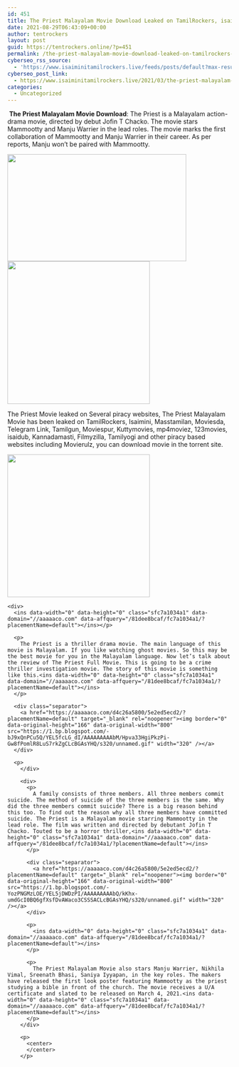 ```yaml
---
id: 451
title: The Priest Malayalam Movie Download Leaked on TamilRockers, isaimini– 2021
date: 2021-08-29T06:43:09+00:00
author: tentrockers
layout: post
guid: https://tentrockers.online/?p=451
permalink: /the-priest-malayalam-movie-download-leaked-on-tamilrockers-isaimini-2021/
cyberseo_rss_source:
  - 'https://www.isaiminitamilrockers.live/feeds/posts/default?max-results=150&start-index=151'
cyberseo_post_link:
  - https://www.isaiminitamilrockers.live/2021/03/the-priest-malayalam-movie-download.html
categories:
  - Uncategorized
---
```

<meta content="&nbsp; The Priest Malayalam Movie Download : The Priest is a Malayalam action-drama movie, directed by debut Jofin T Chacko. The movie stars Mamm..." name="twitter:description" />

  


<center>
</center>

&nbsp;**The Priest Malayalam Movie Download**<span face="Verdana, Geneva, sans-serif">: The Priest is a Malayalam action-drama movie, directed by debut Jofin T Chacko. The movie stars Mammootty and Manju Warrier in the lead roles. The movie marks the first collaboration of Mammootty and Manju Warrier in their career. As per reports, Manju won’t be paired with Mammootty.</span><ins data-width="0" data-height="0" class="sfc7a1034a1" data-domain="//aaaaaco.com" data-affquery="/81dee8bcaf/fc7a1034a1/?placementName=default"></ins>

<div class="separator">
  <a href="https://1.bp.blogspot.com/-Gvg_5XpaHA8/YEL5USQfLoI/AAAAAAAAAbA/7a8O6DyFDksaaRXV08GZyXs-1ysQPfLWwCLcBGAsYHQ/s480/hqdefault%2B%25281%2529.jpg"><img loading="lazy" border="0" data-original-height="360" data-original-width="480" height="240" src="https://1.bp.blogspot.com/-Gvg_5XpaHA8/YEL5USQfLoI/AAAAAAAAAbA/7a8O6DyFDksaaRXV08GZyXs-1ysQPfLWwCLcBGAsYHQ/w402-h240/hqdefault%2B%25281%2529.jpg" width="402" /></a>
</div>



<div class="separator">
  <a href="https://aaaaaco.com/d4c26a5800/5e2ed5ecd2/?placementName=default" target="_blank" rel="noopener"><img border="0" data-original-height="166" data-original-width="800" src="https://1.bp.blogspot.com/-q1RlQUzTN68/YEL5YPul0SI/AAAAAAAAAbE/vwjzS5678bYkpkUAstNWj60goprPWzZewCLcBGAsYHQ/s320/unnamed.gif" width="320" /></a>
</div>

<span face="Verdana, Geneva, sans-serif">The Priest Movie leaked on Several piracy websites, The Priest Malayalam Movie has been leaked on TamilRockers, Isaimini, Masstamilan, Moviesda, Telegram Link, Tamilgun, Moviespur, Kuttymovies, mp4moviez, 123movies, isaidub, Kannadamasti, Filmyzilla, Tamilyogi and other piracy based websites including Movierulz, you can download movie in the torrent site.</span>

<div>
  <div class="separator">
    <a href="https://aaaaaco.com/d4c26a5800/5e2ed5ecd2/?placementName=default" target="_blank" rel="noopener"><img border="0" data-original-height="166" data-original-width="800" src="https://1.bp.blogspot.com/-h6nTdvVa0G0/YEL5bn7qloI/AAAAAAAAAbI/bmZCac0DNHoA-WIYHOc4VnZzgUXkiIiQQCLcBGAsYHQ/s320/unnamed.gif" width="320" /></a>
  </div>
  
  <p>
    </div> 
    
    <div>
      <ins data-width="0" data-height="0" class="sfc7a1034a1" data-domain="//aaaaaco.com" data-affquery="/81dee8bcaf/fc7a1034a1/?placementName=default"></ins></p> 
      
      <p>
        The Priest is a thriller drama movie. The main language of this movie is Malayalam. If you like watching ghost movies. So this may be the best movie for you in the Malayalam language. Now let’s talk about the review of The Priest Full Movie. This is going to be a crime thriller investigation movie. The story of this movie is something like this.<ins data-width="0" data-height="0" class="sfc7a1034a1" data-domain="//aaaaaco.com" data-affquery="/81dee8bcaf/fc7a1034a1/?placementName=default"></ins>
      </p>
      
      <div class="separator">
        <a href="https://aaaaaco.com/d4c26a5800/5e2ed5ecd2/?placementName=default" target="_blank" rel="noopener"><img border="0" data-original-height="166" data-original-width="800" src="https://1.bp.blogspot.com/-bJ9xQnPCu5Q/YEL5fcLG_dI/AAAAAAAAAbM/Hpva33HgiPkzPi-Gw8fPomlR8LuS7rkZgCLcBGAsYHQ/s320/unnamed.gif" width="320" /></a>
      </div>
      
      <p>
        </div> 
        
        <div>
          <p>
            A family consists of three members. All three members commit suicide. The method of suicide of the three members is the same. Why did the three members commit suicide? There is a big reason behind this too. To find out the reason why all three members have committed suicide. The Priest is a Malayalam movie starring Mammootty in the lead role. The film was written and directed by debutant Jofin T Chacko. Touted to be a horror thriller,<ins data-width="0" data-height="0" class="sfc7a1034a1" data-domain="//aaaaaco.com" data-affquery="/81dee8bcaf/fc7a1034a1/?placementName=default"></ins>
          </p>
          
          <div class="separator">
            <a href="https://aaaaaco.com/d4c26a5800/5e2ed5ecd2/?placementName=default" target="_blank" rel="noopener"><img border="0" data-original-height="166" data-original-width="800" src="https://1.bp.blogspot.com/-YozPNGMzLOE/YEL5jDWDzPI/AAAAAAAAAbQ/kKhx-umdGcI0BQ6gfXsfDvAWaco3CSSSACLcBGAsYHQ/s320/unnamed.gif" width="320" /></a>
          </div>
          
          <p>
            <ins data-width="0" data-height="0" class="sfc7a1034a1" data-domain="//aaaaaco.com" data-affquery="/81dee8bcaf/fc7a1034a1/?placementName=default"></ins>
          </p>
          
          <p>
            The Priest Malayalam Movie also stars Manju Warrier, Nikhila Vimal, Sreenath Bhasi, Saniya Iyyapan, in the key roles. The makers have released the first look poster featuring Mammootty as the priest studying a bible in front of the church. The movie receives a U/A certificate and slated to be released on March 4, 2021.<ins data-width="0" data-height="0" class="sfc7a1034a1" data-domain="//aaaaaco.com" data-affquery="/81dee8bcaf/fc7a1034a1/?placementName=default"></ins>
          </p>
        </div>
        
        <p>
          <center>
          </center>
        </p>